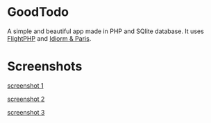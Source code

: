 # GoodTodo

A simple and beautiful app made in PHP and SQlite database. It uses [FlightPHP][1] and [Idiorm & Paris][2].

# Screenshots

[screenshot 1][4]

[screenshot 2][5]

[screenshot 3][6]

  [4]: http://sarfraznawaz.files.wordpress.com/2014/02/localhost-todo-home.png?w=600&h=247
  [5]: http://sarfraznawaz.files.wordpress.com/2014/02/localhost-todo-settings.png?w=600&h=280
  [6]: http://sarfraznawaz.files.wordpress.com/2014/02/localhost-todo-categories.png?w=600&h=280


  [1]: http://flightphp.com/
  [2]: http://j4mie.github.io/idiormandparis/
  [3]: http://sarfraznawaz.wordpress.com/2014/02/23/goodtodo-php-and-sqlite-app/